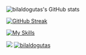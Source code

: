 ![bilaldogutas's GitHub stats](https://github-readme-stats.vercel.app/api?username=bilaldogutas&show_icons=true&theme=tokyonight)

[![GitHub Streak](http://github-readme-streak-stats.herokuapp.com?user=bilaldogutas&theme=tokyonight&hide_border=true&border_radius=5&date_format=M%20j%5B%2C%20Y%5D)](https://git.io/streak-stats)

[![My Skills](https://skillicons.dev/icons?i=phython,C,C++,git,github&theme=dark)](https://skillicons.dev)


<a href="[https://wakatime.com"><img src="https://wakatime.com/share/@0f144fc0-8a07-44e0-8f3e-4ae3bfc710e1/5d1e914f-cefb-4c8d-b22e-d27b3bb912fe.png](https://wakatime.com/share/@02f4641e-083b-4863-a6b6-ee589cc3b0af/22ccaa3e-580f-44d2-83fc-636839217f6a.svg)" /></a>
<a href="https://github.com/CliffShoyinka/github-profile-trophy">
            <img src="https://github-profile-trophy.vercel.app/?username=bilaldogutas&row=1&column=7&theme=darkhub" alt="bilaldogutas" />
        </a>
    </div>